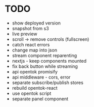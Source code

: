 # TODO
- show deployed version
- snapshot from s3
- live preview
- scroll -> remove controls (fullscreen)
- catch react errors
- change map into json
- stream component reparenting
- nextjs - keep components mounted
- fix back button while streaming
- api opentok promisify
- api middleware - cors, error
- separate subscribe/publish stores
- rebuild opentok-react
- use opentok script
- separate panel component
